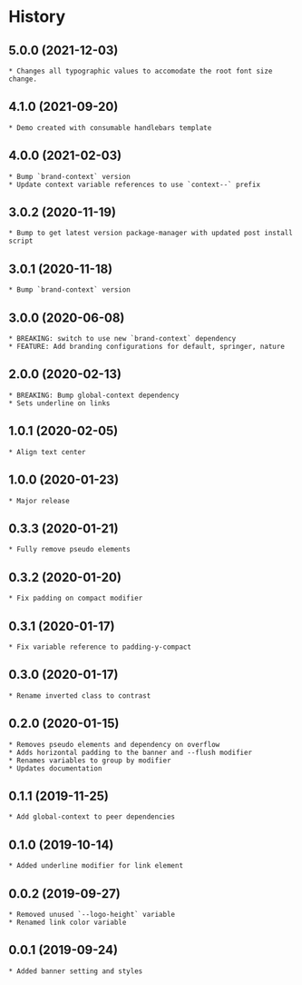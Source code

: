 # History

## 5.0.0 (2021-12-03)
    * Changes all typographic values to accomodate the root font size change.

## 4.1.0 (2021-09-20)
    * Demo created with consumable handlebars template

## 4.0.0 (2021-02-03)
    * Bump `brand-context` version
    * Update context variable references to use `context--` prefix

## 3.0.2 (2020-11-19)
    * Bump to get latest version package-manager with updated post install script

## 3.0.1 (2020-11-18)
    * Bump `brand-context` version

## 3.0.0 (2020-06-08)
    * BREAKING: switch to use new `brand-context` dependency
    * FEATURE: Add branding configurations for default, springer, nature

## 2.0.0 (2020-02-13)
    * BREAKING: Bump global-context dependency
    * Sets underline on links

## 1.0.1 (2020-02-05)
    * Align text center

## 1.0.0 (2020-01-23)
    * Major release

## 0.3.3 (2020-01-21)
    * Fully remove pseudo elements

## 0.3.2 (2020-01-20)
    * Fix padding on compact modifier

## 0.3.1 (2020-01-17)
    * Fix variable reference to padding-y-compact

## 0.3.0 (2020-01-17)
    * Rename inverted class to contrast

## 0.2.0 (2020-01-15)
    * Removes pseudo elements and dependency on overflow
    * Adds horizontal padding to the banner and --flush modifier
    * Renames variables to group by modifier
    * Updates documentation

## 0.1.1 (2019-11-25)
    * Add global-context to peer dependencies

## 0.1.0 (2019-10-14)
    * Added underline modifier for link element

## 0.0.2 (2019-09-27)
    * Removed unused `--logo-height` variable
    * Renamed link color variable

## 0.0.1 (2019-09-24)
    * Added banner setting and styles
